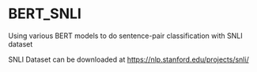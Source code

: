 # BERT_SNLI
Using various BERT models to do sentence-pair classification with SNLI dataset

SNLI Dataset can be downloaded at https://nlp.stanford.edu/projects/snli/
